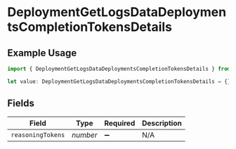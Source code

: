 # DeploymentGetLogsDataDeploymentsCompletionTokensDetails

## Example Usage

```typescript
import { DeploymentGetLogsDataDeploymentsCompletionTokensDetails } from "@orq-ai/node/models/operations";

let value: DeploymentGetLogsDataDeploymentsCompletionTokensDetails = {};
```

## Fields

| Field              | Type               | Required           | Description        |
| ------------------ | ------------------ | ------------------ | ------------------ |
| `reasoningTokens`  | *number*           | :heavy_minus_sign: | N/A                |